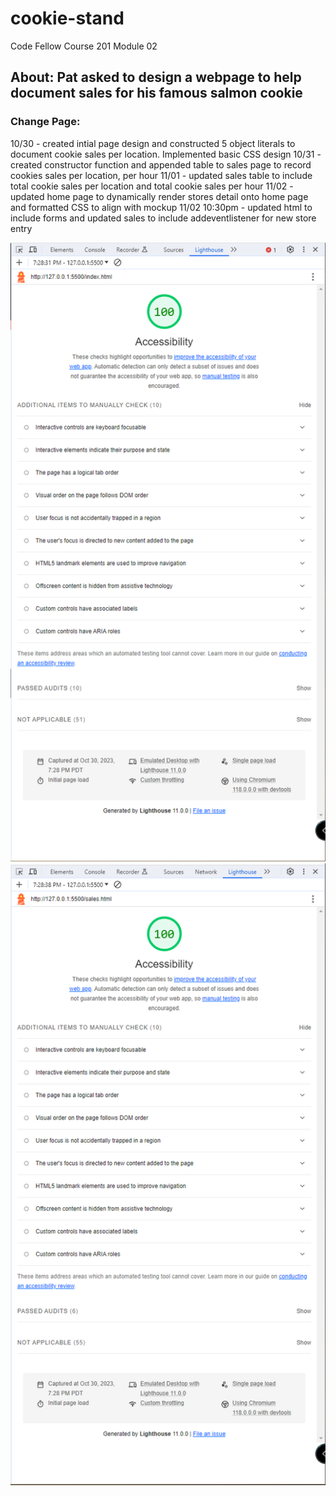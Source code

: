 # cookie-stand

Code Fellow Course 201 Module 02

## About: Pat asked to design a webpage to help document sales for his famous salmon cookie

### Change Page:
10/30 - created intial page design and constructed 5 object literals to document cookie sales per location. Implemented basic CSS design
10/31 - created constructor function and appended table to sales page to record cookies sales per location, per hour
11/01 - updated sales table to include total cookie sales per location and total cookie sales per hour
11/02 - updated home page to dynamically render stores detail onto home page and formatted CSS to align with mockup
11/02 10:30pm - updated html to include forms and updated sales to include addeventlistener for new store entry

![Lighthouse Home Page](img/Lighthouse%20-%20Home%20page.PNG)
![Lighthouse Sales Page](img/Lighthouse%20-%20Sales%20page.PNG)

